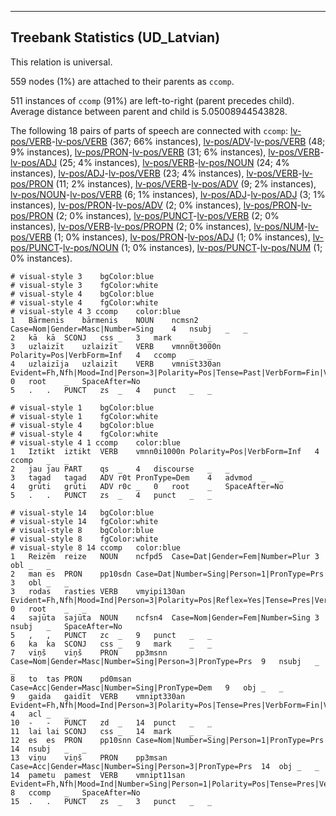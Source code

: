 

--------------------------------------------------------------------------------

## Treebank Statistics (UD_Latvian)

This relation is universal.

559 nodes (1%) are attached to their parents as `ccomp`.

511 instances of `ccomp` (91%) are left-to-right (parent precedes child).
Average distance between parent and child is 5.05008944543828.

The following 18 pairs of parts of speech are connected with `ccomp`: [lv-pos/VERB]()-[lv-pos/VERB]() (367; 66% instances), [lv-pos/ADV]()-[lv-pos/VERB]() (48; 9% instances), [lv-pos/PRON]()-[lv-pos/VERB]() (31; 6% instances), [lv-pos/VERB]()-[lv-pos/ADJ]() (25; 4% instances), [lv-pos/VERB]()-[lv-pos/NOUN]() (24; 4% instances), [lv-pos/ADJ]()-[lv-pos/VERB]() (23; 4% instances), [lv-pos/VERB]()-[lv-pos/PRON]() (11; 2% instances), [lv-pos/VERB]()-[lv-pos/ADV]() (9; 2% instances), [lv-pos/NOUN]()-[lv-pos/VERB]() (6; 1% instances), [lv-pos/ADJ]()-[lv-pos/ADJ]() (3; 1% instances), [lv-pos/PRON]()-[lv-pos/ADV]() (2; 0% instances), [lv-pos/PRON]()-[lv-pos/PRON]() (2; 0% instances), [lv-pos/PUNCT]()-[lv-pos/VERB]() (2; 0% instances), [lv-pos/VERB]()-[lv-pos/PROPN]() (2; 0% instances), [lv-pos/NUM]()-[lv-pos/VERB]() (1; 0% instances), [lv-pos/PRON]()-[lv-pos/ADJ]() (1; 0% instances), [lv-pos/PUNCT]()-[lv-pos/NOUN]() (1; 0% instances), [lv-pos/PUNCT]()-[lv-pos/NUM]() (1; 0% instances).


~~~ conllu
# visual-style 3	bgColor:blue
# visual-style 3	fgColor:white
# visual-style 4	bgColor:blue
# visual-style 4	fgColor:white
# visual-style 4 3 ccomp	color:blue
1	Bārmenis	bārmenis	NOUN	ncmsn2	Case=Nom|Gender=Masc|Number=Sing	4	nsubj	_	_
2	kā	kā	SCONJ	css	_	3	mark	_	_
3	uzlaizīt	uzlaizīt	VERB	vmnn0t3000n	Polarity=Pos|VerbForm=Inf	4	ccomp	_	_
4	uzlaizīja	uzlaizīt	VERB	vmnist330an	Evident=Fh,Nfh|Mood=Ind|Person=3|Polarity=Pos|Tense=Past|VerbForm=Fin|Voice=Act	0	root	_	SpaceAfter=No
5	.	.	PUNCT	zs	_	4	punct	_	_

~~~


~~~ conllu
# visual-style 1	bgColor:blue
# visual-style 1	fgColor:white
# visual-style 4	bgColor:blue
# visual-style 4	fgColor:white
# visual-style 4 1 ccomp	color:blue
1	Iztikt	iztikt	VERB	vmnn0i1000n	Polarity=Pos|VerbForm=Inf	4	ccomp	_	_
2	jau	jau	PART	qs	_	4	discourse	_	_
3	tagad	tagad	ADV	r0t	PronType=Dem	4	advmod	_	_
4	grūti	grūti	ADV	r0c	_	0	root	_	SpaceAfter=No
5	.	.	PUNCT	zs	_	4	punct	_	_

~~~


~~~ conllu
# visual-style 14	bgColor:blue
# visual-style 14	fgColor:white
# visual-style 8	bgColor:blue
# visual-style 8	fgColor:white
# visual-style 8 14 ccomp	color:blue
1	Reizēm	reize	NOUN	ncfpd5	Case=Dat|Gender=Fem|Number=Plur	3	obl	_	_
2	man	es	PRON	pp10sdn	Case=Dat|Number=Sing|Person=1|PronType=Prs	3	obl	_	_
3	rodas	rasties	VERB	vmyipi130an	Evident=Fh,Nfh|Mood=Ind|Person=3|Polarity=Pos|Reflex=Yes|Tense=Pres|VerbForm=Fin|Voice=Act	0	root	_	_
4	sajūta	sajūta	NOUN	ncfsn4	Case=Nom|Gender=Fem|Number=Sing	3	nsubj	_	SpaceAfter=No
5	,	,	PUNCT	zc	_	9	punct	_	_
6	ka	ka	SCONJ	css	_	9	mark	_	_
7	viņš	viņš	PRON	pp3msnn	Case=Nom|Gender=Masc|Number=Sing|Person=3|PronType=Prs	9	nsubj	_	_
8	to	tas	PRON	pd0msan	Case=Acc|Gender=Masc|Number=Sing|PronType=Dem	9	obj	_	_
9	gaida	gaidīt	VERB	vmnipt330an	Evident=Fh,Nfh|Mood=Ind|Person=3|Polarity=Pos|Tense=Pres|VerbForm=Fin|Voice=Act	4	acl	_	_
10	-	-	PUNCT	zd	_	14	punct	_	_
11	lai	lai	SCONJ	css	_	14	mark	_	_
12	es	es	PRON	pp10snn	Case=Nom|Number=Sing|Person=1|PronType=Prs	14	nsubj	_	_
13	viņu	viņš	PRON	pp3msan	Case=Acc|Gender=Masc|Number=Sing|Person=3|PronType=Prs	14	obj	_	_
14	pametu	pamest	VERB	vmnipt11san	Evident=Fh,Nfh|Mood=Ind|Number=Sing|Person=1|Polarity=Pos|Tense=Pres|VerbForm=Fin|Voice=Act	8	ccomp	_	SpaceAfter=No
15	.	.	PUNCT	zs	_	3	punct	_	_

~~~


